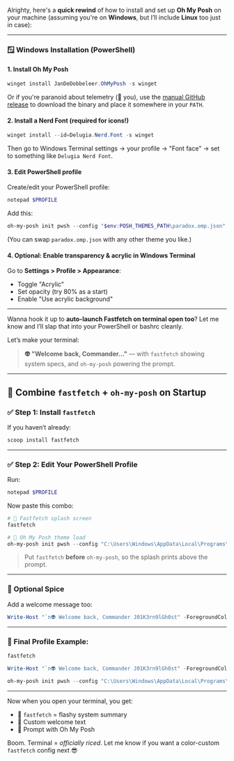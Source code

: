 Alrighty, here's a **quick rewind** of how to install and set up **Oh My Posh** on your machine (assuming you're on **Windows**, but I’ll include **Linux** too just in case):

---

### 🪟 **Windows Installation (PowerShell)**

#### 1. **Install Oh My Posh**

```powershell
winget install JanDeDobbeleer.OhMyPosh -s winget
```

Or if you're paranoid about telemetry (👀 you), use the [manual GitHub release](https://github.com/JanDeDobbeleer/oh-my-posh/releases) to download the binary and place it somewhere in your `PATH`.

#### 2. **Install a Nerd Font** (required for icons!)

```powershell
winget install --id=Delugia.Nerd.Font -s winget
```

Then go to Windows Terminal settings → your profile → "Font face" → set to something like `Delugia Nerd Font`.

#### 3. **Edit PowerShell profile**

Create/edit your PowerShell profile:

```powershell
notepad $PROFILE
```

Add this:

```powershell
oh-my-posh init pwsh --config "$env:POSH_THEMES_PATH\paradox.omp.json" | Invoke-Expression
```

(You can swap `paradox.omp.json` with any other theme you like.)

#### 4. **Optional: Enable transparency & acrylic in Windows Terminal**

Go to **Settings > Profile > Appearance**:

* Toggle "Acrylic"
* Set opacity (try 80% as a start)
* Enable "Use acrylic background"
---

Wanna hook it up to **auto-launch Fastfetch on terminal open too**? Let me know and I’ll slap that into your PowerShell or bashrc cleanly.

Let’s make your terminal:

> **👽 "Welcome back, Commander..."**
> — with `fastfetch` showing system specs, and `oh-my-posh` powering the prompt.

---

## 🧪 Combine `fastfetch` + `oh-my-posh` on Startup

### ✅ Step 1: Install `fastfetch`

If you haven’t already:

```powershell
scoop install fastfetch
```

---

### ✅ Step 2: Edit Your PowerShell Profile

Run:

```powershell
notepad $PROFILE
```

Now paste this combo:

```powershell
# 👾 Fastfetch splash screen
fastfetch

# 🦾 Oh My Posh theme load
oh-my-posh init pwsh --config "C:\Users\Windows\AppData\Local\Programs\oh-my-posh\themes\aliens.omp.json" | Invoke-Expression
```

> Put `fastfetch` **before** `oh-my-posh`, so the splash prints above the prompt.

---

### 🧪 Optional Spice

Add a welcome message too:

```powershell
Write-Host "`n👽 Welcome back, Commander J01K3rn9lGh0st" -ForegroundColor Magenta
```

---

### 🔁 Final Profile Example:

```powershell
fastfetch

Write-Host "`n👽 Welcome back, Commander J01K3rn9lGh0st" -ForegroundColor Magenta

oh-my-posh init pwsh --config "C:\Users\Windows\AppData\Local\Programs\oh-my-posh\themes\aliens.omp.json" | Invoke-Expression
```

---

Now when you open your terminal, you get:

* 👾 `fastfetch` = flashy system summary
* 🧠 Custom welcome text
* 💅 Prompt with Oh My Posh

Boom. Terminal = *officially riced*.
Let me know if you want a color-custom `fastfetch` config next 😎
